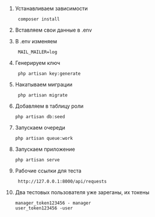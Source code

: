 1. Устанавливаем зависимости

        composer install
2. Вставляем свои данные в .env

3. В .env изменяем

        MAIL_MAILER=log

4. Генерируем ключ

        php artisan key:generate

5. Накатываем миграции

        php artisan migrate

6. Добавляем в таблицу роли

       php artisan db:seed

7. Запускаем очереди

       php artisan queue:work

8. Запускаем приложение

       php artisan serve

9. Рабочие ссылки для теста

        http://127.0.0.1:8000/api/requests 

   
10. Два тестовых пользователя уже зареганы, их токены

        manager_token123456 - manager
        user_token123456 -user  

